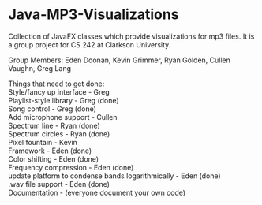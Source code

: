 Java-MP3-Visualizations
=======================

Collection of JavaFX classes which provide visualizations for mp3 files. It is a group project for CS 242 at Clarkson University.

Group Members: Eden Doonan,
Kevin Grimmer,
Ryan Golden,
Cullen Vaughn,
Greg Lang

Things that need to get done:  
  Style/fancy up interface - Greg  
  Playlist-style library - Greg (done)  
  Song control - Greg (done)<br>
  Add microphone support - Cullen   
  Spectrum line - Ryan (done)<br>
  Spectrum circles - Ryan (done)<br>
  Pixel fountain - Kevin<br>
  Framework - Eden (done)<br>
  Color shifting - Eden (done)<br>
  Frequency compression - Eden (done)<br>
  update platform to condense bands logarithmically - Eden (done)  
  .wav file support - Eden (done)<br>
  Documentation - (everyone document your own code)  
  
